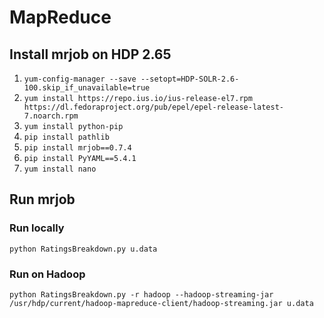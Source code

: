 # MapReduce

## Install mrjob on HDP 2.65

1. `yum-config-manager --save --setopt=HDP-SOLR-2.6-100.skip_if_unavailable=true`
2. `yum install https://repo.ius.io/ius-release-el7.rpm https://dl.fedoraproject.org/pub/epel/epel-release-latest-7.noarch.rpm`
3. `yum install python-pip`
4. `pip install pathlib`
5. `pip install mrjob==0.7.4`
6. `pip install PyYAML==5.4.1`
7. `yum install nano`

## Run mrjob

### Run locally

`python RatingsBreakdown.py u.data`

### Run on Hadoop

`python RatingsBreakdown.py -r hadoop --hadoop-streaming-jar /usr/hdp/current/hadoop-mapreduce-client/hadoop-streaming.jar u.data`
